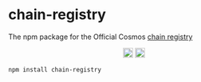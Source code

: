 # chain-registry

The npm package for the Official Cosmos [chain registry](https://github.com/cosmos/chain-registry)

<p align="center" width="100%">
   <a href="https://github.com/cosmology-finance/chain-registry/blob/main/LICENSE"><img height="20" src="https://img.shields.io/badge/license-MIT-blue.svg"></a>
   <a href="https://www.npmjs.com/package/chain-registry"><img height="20" src="https://img.shields.io/github/package-json/v/cosmology-finance/chain-registry?filename=packages%2Fchain-registry%2Fpackage.json"></a>
</p>

```
npm install chain-registry
```
